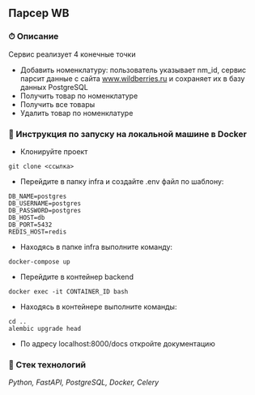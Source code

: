 ## Парсер WB

### ⏱ Описание
Сервис реализует 4 конечные точки

- Добавить номенклатуру: пользователь указывает nm_id, сервис парсит данные с сайта
www.wildberries.ru и сохраняет их в базу данных PostgreSQL
- Получить товар по номенклатуре
- Получить все товары
- Удалить товар по номенклатуре
### 🚀 Инструкция по запуску на локальной машине в Docker
- Клонируйте проект
```
git clone <ссылка>
``` 
- Перейдите в папку infra и создайте .env файл по шаблону:
```
DB_NAME=postgres
DB_USERNAME=postgres
DB_PASSWORD=postgres
DB_HOST=db
DB_PORT=5432
REDIS_HOST=redis
```
- Находясь в папке infra выполните команду:
```
docker-compose up
```
- Перейдите в контейнер backend
```
docker exec -it CONTAINER_ID bash
```
- Находясь в контейнере выполните команды:
```
cd ..
alembic upgrade head
```
- По адресу localhost:8000/docs откройте документацию


### 🔧 Стек технологий

_Python, FastAPI, PostgreSQL, Docker, Celery_
